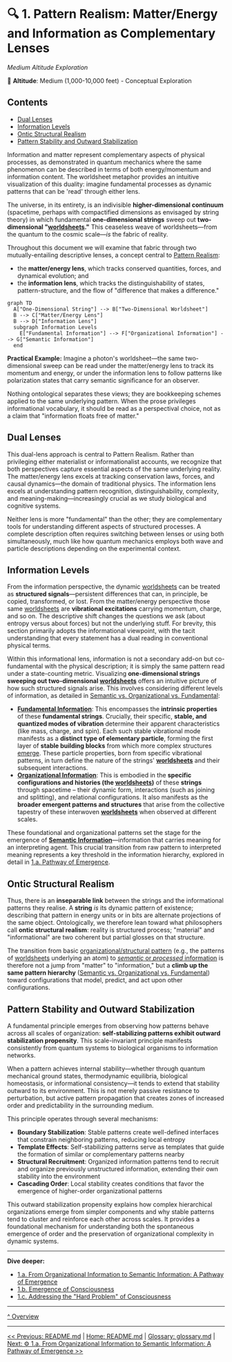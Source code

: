 # 🔍 1. Pattern Realism: Matter/Energy and Information as Complementary Lenses
*Medium Altitude Exploration*

📍 **Altitude**: Medium (1,000-10,000 feet) - Conceptual Exploration

## Contents

- [Dual Lenses](#dual-lenses)
- [Information Levels](#information-levels)
- [Ontic Structural Realism](#ontic-structural-realism)
- [Pattern Stability and Outward Stabilization](#pattern-stability-and-outward-stabilization)

Information and matter represent complementary aspects of physical processes, as demonstrated in quantum mechanics where the same phenomenon can be described in terms of both energy/momentum and information content. The worldsheet metaphor provides an intuitive visualization of this duality: imagine fundamental processes as dynamic patterns that can be 'read' through either lens.

The universe, in its entirety, is an indivisible **higher-dimensional continuum** (spacetime, perhaps with compactified dimensions as envisaged by string theory) in which fundamental **one-dimensional strings** sweep out **two-dimensional "[worldsheets](../glossary.md#worldsheet)."** This ceaseless weave of worldsheets—from the quantum to the cosmic scale—*is* the fabric of reality. 

Throughout this document we will examine that fabric through two mutually-entailing descriptive lenses, a concept central to [Pattern Realism](../glossary.md#pattern-realism):

- the **matter/energy lens**, which tracks conserved quantities, forces, and dynamical evolution; and
- the **information lens**, which tracks the distinguishability of states, pattern-structure, and the flow of "difference that makes a difference."

```mermaid
graph TD
  A["One-Dimensional String"] --> B["Two-Dimensional Worldsheet"]
  B --> C["Matter/Energy Lens"]
  B --> D["Information Lens"]
  subgraph Information Levels
    E["Fundamental Information"] --> F["Organizational Information"] --> G["Semantic Information"]
  end
```

**Practical Example:** Imagine a photon's worldsheet—the same two-dimensional sweep can be read under the matter/energy lens to track its momentum and energy, or under the information lens to follow patterns like polarization states that carry semantic significance for an observer.

Nothing ontological separates these views; they are bookkeeping schemes applied to the same underlying pattern. When the prose privileges informational vocabulary, it should be read as a perspectival choice, not as a claim that "information floats free of matter."

## Dual Lenses

This dual-lens approach is central to Pattern Realism. Rather than privileging either materialist or informationalist accounts, we recognize that both perspectives capture essential aspects of the same underlying reality. The matter/energy lens excels at tracking conservation laws, forces, and causal dynamics—the domain of traditional physics. The information lens excels at understanding pattern recognition, distinguishability, complexity, and meaning-making—increasingly crucial as we study biological and cognitive systems.

Neither lens is more "fundamental" than the other; they are complementary tools for understanding different aspects of structured processes. A complete description often requires switching between lenses or using both simultaneously, much like how quantum mechanics employs both wave and particle descriptions depending on the experimental context.

## Information Levels

From the information perspective, the dynamic [worldsheets](../glossary.md#worldsheet) can be treated as **structured signals**—persistent differences that can, in principle, be copied, transformed, or lost. From the matter/energy perspective those same [worldsheets](../glossary.md#worldsheet) are **vibrational excitations** carrying momentum, charge, and so on. The descriptive shift changes the questions we ask (about entropy versus about forces) but not the underlying stuff. For brevity, this section primarily adopts the informational viewpoint, with the tacit understanding that every statement has a dual reading in conventional physical terms.

Within this informational lens, information is not a secondary add-on but co-fundamental with the physical description; it is simply the same pattern read under a state-counting metric. Visualizing **one-dimensional strings sweeping out two-dimensional [worldsheets](../glossary.md#worldsheet)** offers an intuitive picture of how such structured signals arise. This involves considering different levels of information, as detailed in [Semantic vs. Organizational vs. Fundamental](../glossary.md#semantic-vs-organizational-vs-fundamental):

- **[Fundamental Information](../glossary.md#fundamental-information)**: This encompasses the **intrinsic properties** of these **fundamental strings**. Crucially, their specific, **stable, and quantized modes of vibration** determine their apparent characteristics (like mass, charge, and spin). Each such stable vibrational mode manifests as a **distinct type of elementary particle**, forming the first layer of **stable building blocks** from which more complex structures [emerge](../glossary.md#emergence). These particle properties, born from specific vibrational patterns, in turn define the nature of the strings' **[worldsheets](../glossary.md#worldsheet)** and their subsequent interactions.
- **[Organizational Information](../glossary.md#organizational-information)**: This is embodied in the **specific configurations and histories (the [worldsheets](../glossary.md#worldsheet))** of these **strings** through spacetime – their dynamic form, interactions (such as joining and splitting), and relational configurations. It also manifests as the **broader emergent patterns and structures** that arise from the collective tapestry of these interwoven **[worldsheets](../glossary.md#worldsheet)** when observed at different scales.

These foundational and organizational patterns set the stage for the emergence of **[Semantic Information](../glossary.md#semantic-information)**—information that carries meaning for an interpreting agent. This crucial transition from raw pattern to interpreted meaning represents a key threshold in the information hierarchy, explored in detail in [1.a. Pathway of Emergence](1a-pathway-emergence.md).

## Ontic Structural Realism

Thus, there is an **inseparable link** between the strings and the informational patterns they realise. A **string** *is* its dynamic pattern of existence; describing that pattern in energy units or in bits are alternate projections of the same object. Ontologically, we therefore lean toward what philosophers call **ontic structural realism**: reality is structured process; "material" and "informational" are two coherent but partial glosses on that structure.

The transition from basic [organizational/structural pattern](../glossary.md#organizational-information) (e.g., the patterns of [worldsheets](../glossary.md#worldsheet) underlying an atom) to [*semantic* or *processed* information](../glossary.md#semantic-information) is therefore not a jump from "matter" to "information," but a **climb up the same pattern hierarchy** ([Semantic vs. Organizational vs. Fundamental](../glossary.md#semantic-vs-organizational-vs-fundamental)) toward configurations that model, predict, and act upon other configurations.

## Pattern Stability and Outward Stabilization

A fundamental principle emerges from observing how patterns behave across all scales of organization: **self-stabilizing patterns exhibit outward stabilization propensity**. This scale-invariant principle manifests consistently from quantum systems to biological organisms to information networks.

When a pattern achieves internal stability—whether through quantum mechanical ground states, thermodynamic equilibria, biological homeostasis, or informational consistency—it tends to extend that stability outward to its environment. This is not merely passive resistance to perturbation, but active pattern propagation that creates zones of increased order and predictability in the surrounding medium.

This principle operates through several mechanisms:

- **Boundary Stabilization**: Stable patterns create well-defined interfaces that constrain neighboring patterns, reducing local entropy
- **Template Effects**: Self-stabilizing patterns serve as templates that guide the formation of similar or complementary patterns nearby
- **Structural Recruitment**: Organized information patterns tend to recruit and organize previously unstructured information, extending their own stability into the environment
- **Cascading Order**: Local stability creates conditions that favor the emergence of higher-order organizational patterns

This outward stabilization propensity explains how complex hierarchical organizations emerge from simpler components and why stable patterns tend to cluster and reinforce each other across scales. It provides a foundational mechanism for understanding both the spontaneous emergence of order and the preservation of organizational complexity in dynamic systems.

---

**Dive deeper:**
- [1.a. From Organizational Information to Semantic Information: A Pathway of Emergence](1a-pathway-emergence.md)
- [1.b. Emergence of Consciousness](1b-emergence-of-consciousness.md)
- [1.c. Addressing the "Hard Problem" of Consciousness](1c-hard-problem-of-consciousness.md)

---

[^ Overview](../../README.md)

---
[<< Previous: README.md](../../README.md) | [Home: README.md](../../README.md) | [Glossary: glossary.md](../glossary.md) | [Next: ⚙️ 1.a. From Organizational Information to Semantic Information: A Pathway of Emergence >>](1a-pathway-emergence.md)
